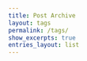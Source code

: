 ```yaml
---
title: Post Archive
layout: tags
permalink: /tags/
show_excerpts: true
entries_layout: list
---
```

